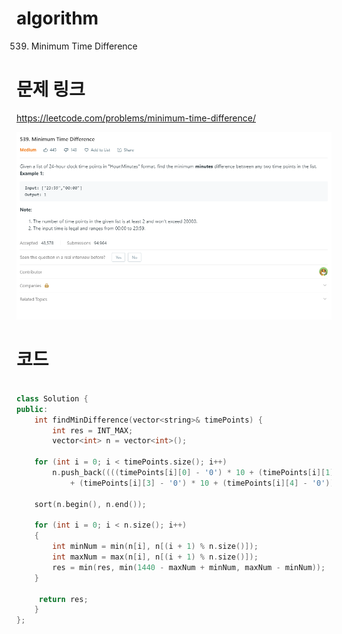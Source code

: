 ﻿# algorithm 
539. Minimum Time Difference


# 문제 링크    
https://leetcode.com/problems/minimum-time-difference/  


![title](https://github.com/jungmin3834/algorithm/blob/master/image/minimum-time-difference.png)

# 코드

```cpp

class Solution {
public:
    int findMinDifference(vector<string>& timePoints) {
        int res = INT_MAX;
	    vector<int> n = vector<int>();
        
	for (int i = 0; i < timePoints.size(); i++)
		n.push_back((((timePoints[i][0] - '0') * 10 + (timePoints[i][1] - '0')) * 60)
			+ (timePoints[i][3] - '0') * 10 + (timePoints[i][4] - '0'));
	
	sort(n.begin(), n.end());

	for (int i = 0; i < n.size(); i++)
	{
		int minNum = min(n[i], n[(i + 1) % n.size()]);
		int maxNum = max(n[i], n[(i + 1) % n.size()]);
		res = min(res, min(1440 - maxNum + minNum, maxNum - minNum));
	}

	 return res; 
    }
};

```
